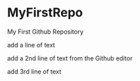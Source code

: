 # MyFirstRepo
My First Github Repository

add a line of text

add a 2nd line of text from the Github editor

add 3rd line of text

